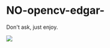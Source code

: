 # NO-opencv-edgar-


Don't ask, just enjoy.



![](https://github.com/ITC5Esbjerg/NO-opencv-edgar-/blob/main/Untitled%20video%20-%20Made%20with%20Clipchamp%20(7).gif)
